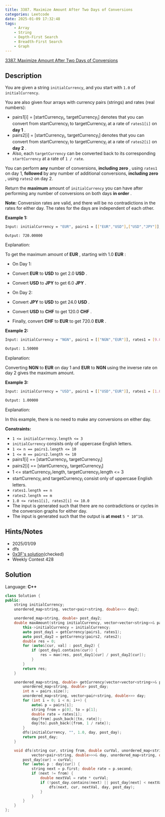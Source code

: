 ```yaml
---
title: 3387. Maximize Amount After Two Days of Conversions
categories: Leetcode
date: 2025-01-09 17:32:48
tags:
    - Array
    - String
    - Depth-First Search
    - Breadth-First Search
    - Graph
---
```


[3387. Maximize Amount After Two Days of Conversions](https://leetcode.com/problems/maximize-amount-after-two-days-of-conversions/description/)

## Description

You are given a string `initialCurrency`, and you start with `1.0` of `initialCurrency`.

You are also given four arrays with currency pairs (strings) and rates (real numbers):

- pairs1[i] = [startCurrency<sub>i</sub>, targetCurrency<sub>i</sub>] denotes that you can convert from startCurrency<sub>i</sub> to targetCurrency<sub>i</sub> at a rate of `rates1[i]` on **day 1** .
- pairs2[i] = [startCurrency<sub>i</sub>, targetCurrency<sub>i</sub>] denotes that you can convert from startCurrency<sub>i</sub> to targetCurrency<sub>i</sub> at a rate of `rates2[i]` on **day 2** .
- Also, each `targetCurrency` can be converted back to its corresponding `startCurrency` at a rate of `1 / rate`.

You can perform **any**  number of conversions, **including zero** , using `rates1` on day 1, **followed**  by any number of additional conversions, **including zero** , using `rates2` on day 2.

Return the **maximum**  amount of `initialCurrency` you can have after performing any number of conversions on both days **in order** .

**Note:** Conversion rates are valid, and there will be no contradictions in the rates for either day. The rates for the days are independent of each other.

**Example 1:**

```bash
Input: initialCurrency = "EUR", pairs1 = [["EUR","USD"],["USD","JPY"]], rates1 = [2.0,3.0], pairs2 = [["JPY","USD"],["USD","CHF"],["CHF","EUR"]], rates2 = [4.0,5.0,6.0]

Output: 720.00000
```

Explanation:

To get the maximum amount of **EUR** , starting with 1.0 **EUR** :

- On Day 1:

- Convert **EUR** to **USD**  to get 2.0 **USD** .
- Convert **USD**  to **JPY**  to get 6.0 **JPY** .

- On Day 2:

- Convert **JPY**  to **USD**  to get 24.0 **USD** .
- Convert **USD**  to **CHF**  to get 120.0 **CHF** .
- Finally, convert **CHF**  to **EUR**  to get 720.0 **EUR** .

**Example 2:**

```bash
Input: initialCurrency = "NGN", pairs1 = [["NGN","EUR"]], rates1 = [9.0], pairs2 = [["NGN","EUR"]], rates2 = [6.0]

Output: 1.50000
```

Explanation:

Converting **NGN**  to **EUR**  on day 1 and **EUR**  to **NGN**  using the inverse rate on day 2 gives the maximum amount.

**Example 3:**

```bash
Input: initialCurrency = "USD", pairs1 = [["USD","EUR"]], rates1 = [1.0], pairs2 = [["EUR","JPY"]], rates2 = [10.0]

Output: 1.00000
```

Explanation:

In this example, there is no need to make any conversions on either day.

**Constraints:**

- `1 <= initialCurrency.length <= 3`
- `initialCurrency` consists only of uppercase English letters.
- `1 <= n == pairs1.length <= 10`
- `1 <= m == pairs2.length <= 10`
- pairs1[i] == [startCurrency<sub>i</sub>, targetCurrency<sub>i</sub>]
- pairs2[i] == [startCurrency<sub>i</sub>, targetCurrency<sub>i</sub>]
- 1 <= startCurrency<sub>i</sub>.length, targetCurrency<sub>i</sub>.length <= 3
- startCurrency<sub>i</sub> and targetCurrency<sub>i</sub> consist only of uppercase English letters.
- `rates1.length == n`
- `rates2.length == m`
- `1.0 <= rates1[i], rates2[i] <= 10.0`
- The input is generated such that there are no contradictions or cycles in the conversion graphs for either day.
- The input is generated such that the output is **at most**  `5 * 10^10`.

## Hints/Notes

- 2025/01/09
- dfs
- [0x3F's solution](https://leetcode.cn/problems/maximize-amount-after-two-days-of-conversions/solutions/3020665/jian-tu-zi-ding-xiang-xia-dfspythonjavac-um05/)(checked)
- Weekly Contest 428

## Solution

Language: **C++**

```C++
class Solution {
public:
    string initialCurrency;
    unordered_map<string, vector<pair<string, double>>> day2;

    unordered_map<string, double> post_day2;
    double maxAmount(string initialCurrency, vector<vector<string>>& pairs1, vector<double>& rates1, vector<vector<string>>& pairs2, vector<double>& rates2) {
        this->initialCurrency = initialCurrency;
        auto post_day1 = getCurrency(pairs1, rates1);
        auto post_day2 = getCurrency(pairs2, rates2);
        double res = 0;
        for (auto&[cur, val] : post_day2) {
            if (post_day1.contains(cur)) {
                res = max(res, post_day1[cur] / post_day2[cur]);
            }
        }
        return res;
    }

    unordered_map<string, double> getCurrency(vector<vector<string>>& pairs, vector<double>& rates) {
        unordered_map<string, double> post_day;
        int n = pairs.size();
        unordered_map<string, vector<pair<string, double>>> day;
        for (int i = 0; i < n; i++) {
            auto& p = pairs[i];
            string from = p[0], to = p[1];
            double rate = rates[i];
            day[from].push_back({to, rate});
            day[to].push_back({from, 1 / rate});
        }
        dfs(initialCurrency, "", 1.0, day, post_day);
        return post_day;
    }

    void dfs(string cur, string from, double curVal, unordered_map<string,
            vector<pair<string, double>>>& day, unordered_map<string, double>& post_day) {
        post_day[cur] = curVal;
        for (auto& p : day[cur]) {
            string next = p.first; double rate = p.second;
            if (next != from) {
                double nextVal = rate * curVal;
                if (!post_day.contains(next) || post_day[next] < nextVal) {
                    dfs(next, cur, nextVal, day, post_day);
                }
            }
        }
    }
};
```
